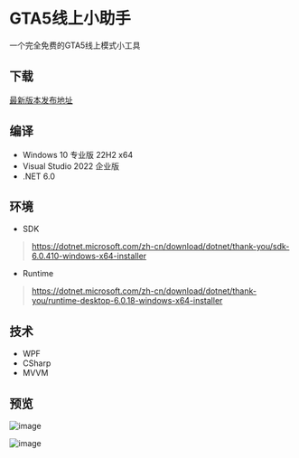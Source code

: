 # GTA5线上小助手

一个完全免费的GTA5线上模式小工具

## 下载

[最新版本发布地址](https://github.com/CrazyZhang666/GTA5OnlineTools/releases)  

## 编译

* Windows 10 专业版 22H2 x64  
* Visual Studio 2022 企业版  
* .NET 6.0  

## 环境

* SDK

> https://dotnet.microsoft.com/zh-cn/download/dotnet/thank-you/sdk-6.0.410-windows-x64-installer

* Runtime

> https://dotnet.microsoft.com/zh-cn/download/dotnet/thank-you/runtime-desktop-6.0.18-windows-x64-installer

## 技术

* WPF
* CSharp
* MVVM

## 预览

![image](https://github.com/CrazyZhang666/GTA5OnlineTools/assets/28080853/28f23916-a67c-461f-8707-e7184639707d)

![image](https://github.com/CrazyZhang666/GTA5OnlineTools/assets/28080853/6b529296-8534-4faa-9fb0-293afc48d3ff)
